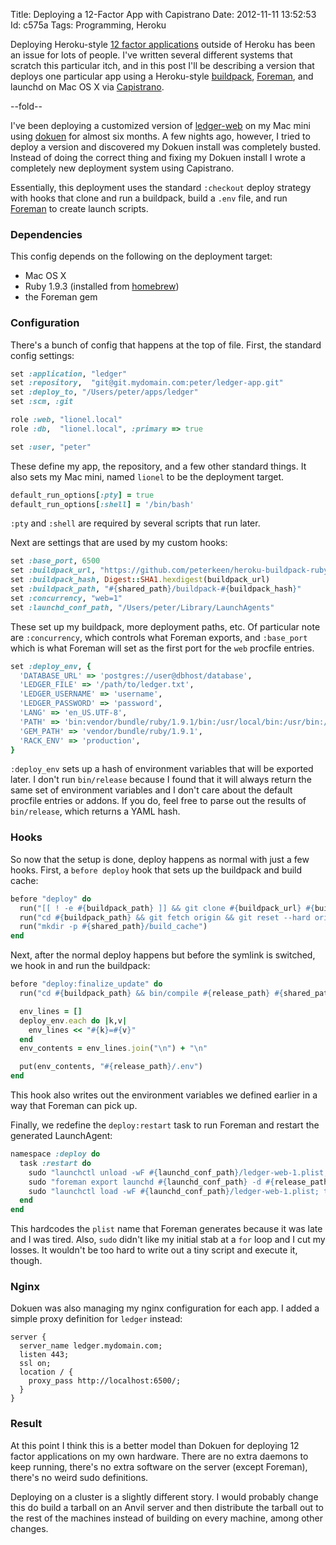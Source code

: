 Title: Deploying a 12-Factor App with Capistrano
Date:  2012-11-11 13:52:53
Id:    c575a
Tags:  Programming, Heroku

[12-factor]: http://www.12factor.net/
[Foreman]: http://ddollar.github.com/foreman/
[Capistrano]: https://github.com/capistrano/capistrano
[buildpack]: https://devcenter.heroku.com/articles/buildpacks
[ledger-web]: https://github.com/peterkeen/ledger-web
[dokuen]: https://github.com/peterkeen/dokuen
[homebrew]: https://github.com/mxcl/homebrew

Deploying Heroku-style [12 factor applications][12-factor] outside of Heroku has been an issue for lots of people. I've written several different systems that scratch this particular itch, and in this post I'll be describing a version that deploys one particular app using a Heroku-style [buildpack][], [Foreman][], and launchd on Mac OS X via [Capistrano][].

--fold--

I've been deploying a customized version of [ledger-web][] on my Mac mini using [dokuen][] for almost six months. A few nights ago, however, I tried to deploy a version and discovered my Dokuen install was completely busted. Instead of doing the correct thing and fixing my Dokuen install I wrote a completely new deployment system using Capistrano.

Essentially, this deployment uses the standard `:checkout` deploy strategy with hooks that clone and run a buildpack, build a `.env` file, and run [Foreman][] to create launch scripts.

### Dependencies

This config depends on the following on the deployment target:

* Mac OS X
* Ruby 1.9.3 (installed from [homebrew][])
* the Foreman gem


### Configuration

There's a bunch of config that happens at the top of file. First, the standard config settings:

```ruby
set :application, "ledger"
set :repository,  "git@git.mydomain.com:peter/ledger-app.git"
set :deploy_to, "/Users/peter/apps/ledger"
set :scm, :git

role :web, "lionel.local"
role :db,  "lionel.local", :primary => true

set :user, "peter"
```

These define my app, the repository, and a few other standard things. It also sets my Mac mini, named `lionel` to be the deployment target.

```ruby
default_run_options[:pty] = true
default_run_options[:shell] = '/bin/bash'
```

`:pty` and `:shell` are required by several scripts that run later.

Next are settings that are used by my custom hooks:

```ruby
set :base_port, 6500
set :buildpack_url, "https://github.com/peterkeen/heroku-buildpack-ruby"
set :buildpack_hash, Digest::SHA1.hexdigest(buildpack_url)
set :buildpack_path, "#{shared_path}/buildpack-#{buildpack_hash}"
set :concurrency, "web=1"
set :launchd_conf_path, "/Users/peter/Library/LaunchAgents"
```

These set up my buildpack, more deployment paths, etc. Of particular note are `:concurrency`, which controls what Foreman exports, and `:base_port` which is what Foreman will set as the first port for the `web` procfile entries.

```ruby
set :deploy_env, {
  'DATABASE_URL' => 'postgres://user@dbhost/database',
  'LEDGER_FILE' => '/path/to/ledger.txt',
  'LEDGER_USERNAME' => 'username',
  'LEDGER_PASSWORD' => 'password',
  'LANG' => 'en_US.UTF-8',
  'PATH' => 'bin:vendor/bundle/ruby/1.9.1/bin:/usr/local/bin:/usr/bin:/bin',
  'GEM_PATH' => 'vendor/bundle/ruby/1.9.1',
  'RACK_ENV' => 'production',
}
```

`:deploy_env` sets up a hash of environment variables that will be exported later. I don't run `bin/release` because I found that it will always return the same set of environment variables and I don't care about the default procfile entries or addons. If you do, feel free to parse out the results of `bin/release`, which returns a YAML hash.

### Hooks

So now that the setup is done, deploy happens as normal with just a few hooks. First, a `before deploy` hook that sets up the buildpack and build cache:

```ruby
before "deploy" do
  run("[[ ! -e #{buildpack_path} ]] && git clone #{buildpack_url} #{buildpack_path}; exit 0")
  run("cd #{buildpack_path} && git fetch origin && git reset --hard origin/master")
  run("mkdir -p #{shared_path}/build_cache")
end
```

Next, after the normal deploy happens but before the symlink is switched, we hook in and run the buildpack:

```ruby
before "deploy:finalize_update" do
  run("cd #{buildpack_path} && bin/compile #{release_path} #{shared_path}/build_cache")

  env_lines = []
  deploy_env.each do |k,v|
    env_lines << "#{k}=#{v}"
  end
  env_contents = env_lines.join("\n") + "\n"

  put(env_contents, "#{release_path}/.env")
end
```

This hook also writes out the environment variables we defined earlier in a way that Foreman can pick up.

Finally, we redefine the `deploy:restart` task to run Foreman and restart the generated LaunchAgent:

```ruby
namespace :deploy do
  task :restart do
    sudo "launchctl unload -wF #{launchd_conf_path}/ledger-web-1.plist; true"
    sudo "foreman export launchd #{launchd_conf_path} -d #{release_path} -l /var/log/#{application} -a #{application} -u #{user} -p #{base_port} -c #{concurrency}"
    sudo "launchctl load -wF #{launchd_conf_path}/ledger-web-1.plist; true"
  end
end
```

This hardcodes the `plist` name that Foreman generates because it was late and I was tired. Also, `sudo` didn't like my initial stab at a `for` loop and I cut my losses. It wouldn't be too hard to write out a tiny script and execute it, though.

### Nginx

Dokuen was also managing my nginx configuration for each app. I added a simple proxy definition for `ledger` instead:

```nginx
server {
  server_name ledger.mydomain.com;
  listen 443;
  ssl on;
  location / {
    proxy_pass http://localhost:6500/;
  }
}
```

### Result

At this point I think this is a better model than Dokuen for deploying 12 factor applications on my own hardware. There are no extra daemons to keep running, there's no extra software on the server (except Foreman), there's no weird sudo definitions.

Deploying on a cluster is a slightly different story. I would probably change this do build a tarball on an Anvil server and then distribute the tarball out to the rest of the machines instead of building on every machine, among other changes.

